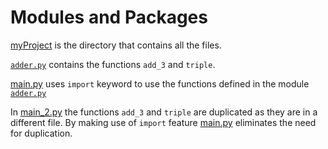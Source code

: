 # Modules and Packages

[myProject](./myProject/) is the directory that contains all the files.

 [`adder.py`](./myProject/adder.py) contains the functions `add_3` and `triple`.

[main.py](./myProject/main.py) uses `import` keyword to use the functions defined in the module [`adder.py`](./myProject/adder.py)

In [main_2.py](./myProject/main_2.py) the functions `add_3` and `triple` are duplicated as they are in a different file. By making use of `import` feature [main.py](./myProject/main.py) eliminates the need for duplication.
